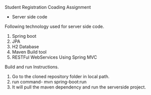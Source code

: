 Student Registration Coading Assignment

- Server side code

Following technology used for server side code.

1. Spring boot
2. JPA
3. H2 Database
4. Maven Build tool
5. RESTFul WebServices Using Spring MVC


Build and run Instructions.

1. Go to the cloned repository folder in local path.
2. run command- mvn spring-boot:run
3. It will pull the maven dependency and run the serverside project.